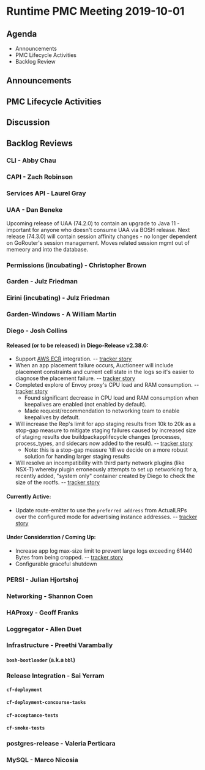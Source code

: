 # Runtime PMC Meeting 2019-10-01

## Agenda

* Announcements
* PMC Lifecycle Activities
* Backlog Review


## Announcements


## PMC Lifecycle Activities


## Discussion


## Backlog Reviews

### CLI - Abby Chau


### CAPI - Zach Robinson


### Services API - Laurel Gray


### UAA - Dan Beneke
Upcoming release of UAA (74.2.0) to contain an upgrade to Java 11 - important for anyone who doesn't consume UAA via BOSH release.
Next release (74.3.0) will contain session affinity changes - no longer dependent on GoRouter's session management.  Moves related session mgmt out of memeory and into the database. 


### Permissions (incubating) - Christopher Brown


### Garden - Julz Friedman


### Eirini (incubating) - Julz Friedman


### Garden-Windows - A William Martin


### Diego - Josh Collins
#### Released (or to be released) in Diego-Release v2.38.0:
- Support [AWS ECR](https://aws.amazon.com/ecr/) integration. -- [tracker story](https://www.pivotaltracker.com/story/show/168209772)
- When an app placement failure occurs, Auctioneer will include placement constraints and current cell state in the logs so it's easier to diagnose the placement failure. -- [tracker story](https://www.pivotaltracker.com/story/show/166365315)
- Completed explore of Envoy proxy's CPU load and RAM consumption.  -- [tracker story](https://www.pivotaltracker.com/story/show/167450587)
  - Found significant decrease in CPU load and RAM consumption when keepalives are enabled (not enabled by default).
  - Made request/recommendation to networking team to enable keepalives by default.
- Will increase the Rep's limit for app staging results from 10k to 20k as a stop-gap measure to mitigate staging failures caused by increased size of staging results due buildpackapplifecycle changes (processes, process_types, and sidecars now added to the result).   -- [tracker story](https://www.pivotaltracker.com/story/show/168678645)
  - Note: this is a stop-gap measure 'till we decide on a more robust solution for handing larger staging results
- Will resolve an incompatibility with third party network plugins (like NSX-T) whereby plugin erroneously attempts to set up networking for a, recently added, "system only" container created by Diego to check the size of the rootfs. -- [tracker story](https://www.pivotaltracker.com/story/show/168712225)

#### Currently Active:
- Update route-emitter to use the `preferred address` from ActualLRPs over the configured mode for advertising instance addresses. -- [tracker story](https://www.pivotaltracker.com/story/show/166501449)

#### Under Consideration / Coming Up:
- Increase app log max-size limit to prevent large logs exceeding 61440 Bytes from being cropped. -- [tracker story](https://www.pivotaltracker.com/story/show/168090822)
- Configurable graceful shutdown


### PERSI - Julian Hjortshoj


### Networking - Shannon Coen


### HAProxy - Geoff Franks


### Loggregator - Allen Duet


### Infrastructure - Preethi Varambally

#### `bosh-bootloader` (a.k.a `bbl`)


### Release Integration - Sai Yerram

#### `cf-deployment`


#### `cf-deployment-concourse-tasks`


#### `cf-acceptance-tests`


#### `cf-smoke-tests`


### postgres-release - Valeria Perticara


### MySQL - Marco Nicosia
